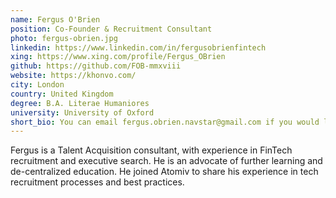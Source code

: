 ```yaml
---
name: Fergus O'Brien
position: Co-Founder & Recruitment Consultant 
photo: fergus-obrien.jpg
linkedin: https://www.linkedin.com/in/fergusobrienfintech
xing: https://www.xing.com/profile/Fergus_OBrien
github: https://github.com/FOB-mmxviii
website: https://khonvo.com/
city: London
country: United Kingdom
degree: B.A. Literae Humaniores
university: University of Oxford
short_bio: You can email fergus.obrien.navstar@gmail.com if you would like more detail on any of these topics, or if you have suggestions to improve the clarity, structure or content of this schematic outline.
---
```

Fergus is a Talent Acquisition consultant, with experience in FinTech recruitment and executive search. He is an advocate of further learning and de-centralized education. He joined Atomiv to share his experience in tech recruitment processes and best practices.